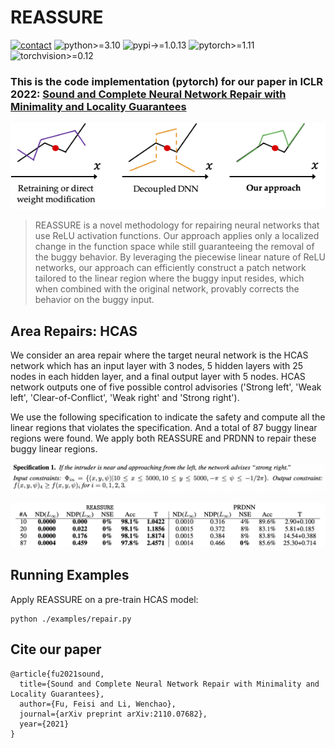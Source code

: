 # REASSURE
[![contact](https://img.shields.io/badge/contact-fufeisi@bu.edu-coral)](fufeisi@bu.edu)
![python>=3.10](https://img.shields.io/badge/python->=3.10-informational.svg)
![pypi->=1.0.13](https://img.shields.io/badge/pypi->=1.0.13-informational.svg)
![pytorch>=1.11](https://img.shields.io/badge/pytorch->=1.11-informational.svg)
![torchvision>=0.12](https://img.shields.io/badge/torchvision->=0.12-informational.svg)

### This is the code implementation (pytorch) for our paper in ICLR 2022: [Sound and Complete Neural Network Repair with Minimality and Locality Guarantees](https://arxiv.org/abs/2110.07682)

![REASSURE](figures/repair.png)

> REASSURE is a novel methodology for repairing neural networks that use ReLU activation functions.
Our approach applies only a localized change in the function space while still guaranteeing the removal of the buggy behavior.
By leveraging the piecewise linear nature of ReLU networks, 
our approach can efficiently construct a patch network tailored to the linear region where the buggy input resides, 
which when combined with the original network, provably corrects the behavior on the buggy input.
## Area Repairs: HCAS

We consider an area repair where the target neural network is the HCAS network which has an input layer with 3 nodes, 
5 hidden layers with 25 nodes in each hidden layer, and a final output layer with 5 nodes. 
HCAS network outputs one of five possible control advisories ('Strong left', 'Weak left', 'Clear-of-Conflict', 'Weak right' and 'Strong right').

We use the following specification to indicate the safety and compute all the linear regions that violates the specification. 
And a total of 87 buggy linear regions were found. We apply both REASSURE and PRDNN to repair these buggy linear regions. 

![specification](figures/specification.png)

![compare](figures/compare.png)
## Running Examples
Apply REASSURE on a pre-train HCAS model:
 ```python3
 python ./examples/repair.py
 ```

## Cite our paper
```
@article{fu2021sound,
  title={Sound and Complete Neural Network Repair with Minimality and Locality Guarantees},
  author={Fu, Feisi and Li, Wenchao},
  journal={arXiv preprint arXiv:2110.07682},
  year={2021}
}
```
